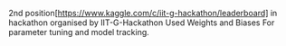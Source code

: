 2nd position[https://www.kaggle.com/c/iit-g-hackathon/leaderboard] in hackathon organised by IIT-G-Hackathon
Used Weights and Biases For parameter tuning and model tracking.
